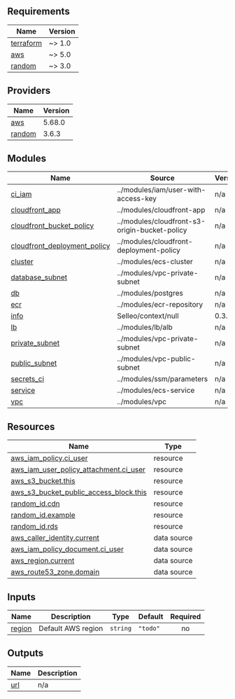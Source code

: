 <!-- BEGIN_TF_DOCS -->
## Requirements

| Name | Version |
|------|---------|
| <a name="requirement_terraform"></a> [terraform](#requirement\_terraform) | ~> 1.0 |
| <a name="requirement_aws"></a> [aws](#requirement\_aws) | ~> 5.0 |
| <a name="requirement_random"></a> [random](#requirement\_random) | ~> 3.0 |

## Providers

| Name | Version |
|------|---------|
| <a name="provider_aws"></a> [aws](#provider\_aws) | 5.68.0 |
| <a name="provider_random"></a> [random](#provider\_random) | 3.6.3 |

## Modules

| Name | Source | Version |
|------|--------|---------|
| <a name="module_ci_iam"></a> [ci\_iam](#module\_ci\_iam) | ../modules/iam/user-with-access-key | n/a |
| <a name="module_cloudfront_app"></a> [cloudfront\_app](#module\_cloudfront\_app) | ../modules/cloudfront-app | n/a |
| <a name="module_cloudfront_bucket_policy"></a> [cloudfront\_bucket\_policy](#module\_cloudfront\_bucket\_policy) | ../modules/cloudfront-s3-origin-bucket-policy | n/a |
| <a name="module_cloudfront_deployment_policy"></a> [cloudfront\_deployment\_policy](#module\_cloudfront\_deployment\_policy) | ../modules/cloudfront-deployment-policy | n/a |
| <a name="module_cluster"></a> [cluster](#module\_cluster) | ../modules/ecs-cluster | n/a |
| <a name="module_database_subnet"></a> [database\_subnet](#module\_database\_subnet) | ../modules/vpc-private-subnet | n/a |
| <a name="module_db"></a> [db](#module\_db) | ../modules/postgres | n/a |
| <a name="module_ecr"></a> [ecr](#module\_ecr) | ../modules/ecr-repository | n/a |
| <a name="module_info"></a> [info](#module\_info) | Selleo/context/null | 0.3.0 |
| <a name="module_lb"></a> [lb](#module\_lb) | ../modules/lb/alb | n/a |
| <a name="module_private_subnet"></a> [private\_subnet](#module\_private\_subnet) | ../modules/vpc-private-subnet | n/a |
| <a name="module_public_subnet"></a> [public\_subnet](#module\_public\_subnet) | ../modules/vpc-public-subnet | n/a |
| <a name="module_secrets_ci"></a> [secrets\_ci](#module\_secrets\_ci) | ../modules/ssm/parameters | n/a |
| <a name="module_service"></a> [service](#module\_service) | ../modules/ecs-service | n/a |
| <a name="module_vpc"></a> [vpc](#module\_vpc) | ../modules/vpc | n/a |

## Resources

| Name | Type |
|------|------|
| [aws_iam_policy.ci_user](https://registry.terraform.io/providers/hashicorp/aws/latest/docs/resources/iam_policy) | resource |
| [aws_iam_user_policy_attachment.ci_user](https://registry.terraform.io/providers/hashicorp/aws/latest/docs/resources/iam_user_policy_attachment) | resource |
| [aws_s3_bucket.this](https://registry.terraform.io/providers/hashicorp/aws/latest/docs/resources/s3_bucket) | resource |
| [aws_s3_bucket_public_access_block.this](https://registry.terraform.io/providers/hashicorp/aws/latest/docs/resources/s3_bucket_public_access_block) | resource |
| [random_id.cdn](https://registry.terraform.io/providers/hashicorp/random/latest/docs/resources/id) | resource |
| [random_id.example](https://registry.terraform.io/providers/hashicorp/random/latest/docs/resources/id) | resource |
| [random_id.rds](https://registry.terraform.io/providers/hashicorp/random/latest/docs/resources/id) | resource |
| [aws_caller_identity.current](https://registry.terraform.io/providers/hashicorp/aws/latest/docs/data-sources/caller_identity) | data source |
| [aws_iam_policy_document.ci_user](https://registry.terraform.io/providers/hashicorp/aws/latest/docs/data-sources/iam_policy_document) | data source |
| [aws_region.current](https://registry.terraform.io/providers/hashicorp/aws/latest/docs/data-sources/region) | data source |
| [aws_route53_zone.domain](https://registry.terraform.io/providers/hashicorp/aws/latest/docs/data-sources/route53_zone) | data source |

## Inputs

| Name | Description | Type | Default | Required |
|------|-------------|------|---------|:--------:|
| <a name="input_region"></a> [region](#input\_region) | Default AWS region | `string` | `"todo"` | no |

## Outputs

| Name | Description |
|------|-------------|
| <a name="output_url"></a> [url](#output\_url) | n/a |
<!-- END_TF_DOCS -->